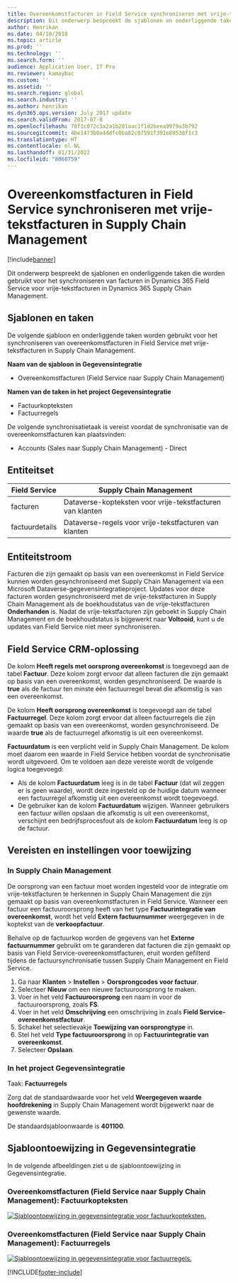 ```yaml
---
title: Overeenkomstfacturen in Field Service synchroniseren met vrije-tekstfacturen in Supply Chain Management
description: Dit onderwerp bespreekt de sjablonen en onderliggende taken die worden gebruikt voor het synchroniseren van overeenkomstfacturen in Dynamics 365 Field Service voor vrije-tekstfacturen in Dynamics 365 Supply Chain Management.
author: Henrikan
ms.date: 04/10/2018
ms.topic: article
ms.prod: ''
ms.technology: ''
ms.search.form: ''
audience: Application User, IT Pro
ms.reviewer: kamaybac
ms.custom: ''
ms.assetid: ''
ms.search.region: global
ms.search.industry: ''
ms.author: henrikan
ms.dyn365.ops.version: July 2017 update
ms.search.validFrom: 2017-07-8
ms.openlocfilehash: 70f1c072c3a2a1b201aac1f1d2beea9979a3b792
ms.sourcegitcommit: 4be1473b0a4ddfc0ba82c07591f391e89538f1c3
ms.translationtype: HT
ms.contentlocale: nl-NL
ms.lasthandoff: 01/31/2022
ms.locfileid: "8060759"
---
```

# <a name="synchronize-agreement-invoices-in-field-service-to-free-text-invoices-in-supply-chain-management"></a>Overeenkomstfacturen in Field Service synchroniseren met vrije-tekstfacturen in Supply Chain Management

[!include[banner](../includes/banner.md)]



Dit onderwerp bespreekt de sjablonen en onderliggende taken die worden gebruikt voor het synchroniseren van facturen in Dynamics 365 Field Service voor vrije-tekstfacturen in Dynamics 365 Supply Chain Management.

## <a name="templates-and-tasks"></a>Sjablonen en taken

De volgende sjabloon en onderliggende taken worden gebruikt voor het synchroniseren van overeenkomstfacturen in Field Service met vrije-tekstfacturen in Supply Chain Management.

**Naam van de sjabloon in Gegevensintegratie**

- Overeenkomstfacturen (Field Service naar Supply Chain Management)

**Namen van de taken in het project Gegevensintegratie**

- Factuurkopteksten
- Factuurregels

De volgende synchronisatietaak is vereist voordat de synchronisatie van de overeenkomstfacturen kan plaatsvinden:

- Accounts (Sales naar Supply Chain Management) - Direct

## <a name="entity-set"></a>Entiteitset

| Field Service  | Supply Chain Management                 |
|----------------|----------------------------------------|
| facturen       | Dataverse-kopteksten voor vrije-tekstfacturen van klanten |
| factuurdetails | Dataverse-regels voor vrije-tekstfacturen van klanten   |

## <a name="entity-flow"></a>Entiteitstroom

Facturen die zijn gemaakt op basis van een overeenkomst in Field Service kunnen worden gesynchroniseerd met Supply Chain Management via een Microsoft Dataverse-gegevensintegratieproject. Updates voor deze facturen worden gesynchroniseerd met de vrije-tekstfacturen in Supply Chain Management als de boekhoudstatus van de vrije-tekstfacturen **Onderhanden** is. Nadat de vrije-tekstfacturen zijn geboekt in Supply Chain Management en de boekhoudstatus is bijgewerkt naar **Voltooid**, kunt u de updates van Field Service niet meer synchroniseren.

## <a name="field-service-crm-solution"></a>Field Service CRM-oplossing

De kolom **Heeft regels met oorsprong overeenkomst** is toegevoegd aan de tabel **Factuur**. Deze kolom zorgt ervoor dat alleen facturen die zijn gemaakt op basis van een overeenkomst, worden gesynchroniseerd. De waarde is **true** als de factuur ten minste één factuurregel bevat die afkomstig is van een overeenkomst.

De kolom **Heeft oorsprong overeenkomst** is toegevoegd aan de tabel **Factuurregel**. Deze kolom zorgt ervoor dat alleen factuurregels die zijn gemaakt op basis van een overeenkomst, worden gesynchroniseerd. De waarde **true** als de factuurregel afkomstig is uit een overeenkomst.

**Factuurdatum** is een verplicht veld in Supply Chain Management. De kolom moet daarom een waarde in Field Service hebben voordat de synchronisatie wordt uitgevoerd. Om te voldoen aan deze vereiste wordt de volgende logica toegevoegd:

- Als de kolom **Factuurdatum** leeg is in de tabel **Factuur** (dat wil zeggen er is geen waarde), wordt deze ingesteld op de huidige datum wanneer een factuurregel afkomstig uit een overeenkomst wordt toegevoegd.
- De gebruiker kan de kolom **Factuurdatum** wijzigen. Wanneer gebruikers een factuur willen opslaan die afkomstig is uit een overeenkomst, verschijnt een bedrijfsprocesfout als de kolom **Factuurdatum** leeg is op de factuur.

## <a name="prerequisites-and-mapping-setup"></a>Vereisten en instellingen voor toewijzing

### <a name="in-supply-chain-management"></a>In Supply Chain Management

De oorsprong van een factuur moet worden ingesteld voor de integratie om vrije-tekstfacturen te herkennen in Supply Chain Management die zijn gemaakt op basis van overeenkomstfacturen in Field Service. Wanneer een factuur een factuuroorsprong heeft van het type **Factuurintegratie van overeenkomst**, wordt het veld **Extern factuurnummer** weergegeven in de koptekst van de **verkoopfactuur**.

Behalve op de factuurkop worden de gegevens van het **Externe factuurnummer** gebruikt om te garanderen dat facturen die zijn gemaakt op basis van Field Service-overeenkomstfacturen, eruit worden gefilterd tijdens de factuursynchronisatie tussen Supply Chain Management en Field Service.

1. Ga naar **Klanten** \> **Instellen** \> **Oorsprongcodes voor factuur**.
2. Selecteer **Nieuw** om een nieuwe factuuroorsprong te maken.
3. Voer in het veld **Factuuroorsprong** een naam in voor de factuuroorsprong, zoals **FS**.
4. Voer in het veld **Omschrijving** een omschrijving in zoals **Field Service-overeenkomstfactuur**.
5. Schakel het selectievakje **Toewijzing van oorsprongtype** in.
6. Stel het veld **Type factuuroorsprong** in op **Factuurintegratie van overeenkomst**.
7. Selecteer **Opslaan**.

### <a name="in-the-data-integration-project"></a>In het project Gegevensintegratie

Taak: **Factuurregels**  

Zorg dat de standaardwaarde voor het veld **Weergegeven waarde hoofdrekening** in Supply Chain Management wordt bijgewerkt naar de gewenste waarde.

De standaardsjabloonwaarde is **401100**.

## <a name="template-mapping-in-data-integration"></a>Sjabloontoewijzing in Gegevensintegratie

In de volgende afbeeldingen ziet u de sjabloontoewijzing in Gegevensintegratie.

### <a name="agreement-invoices-field-service-to-supply-chain-management-invoice-headers"></a>Overeenkomstfacturen (Field Service naar Supply Chain Management): Factuurkopteksten

[![Sjabloontoewijzing in gegevensintegratie voor factuurkopteksten.](./media/FSFreeTextInvoice1.png)](./media/FSFreeTextInvoice1.png)

### <a name="agreement-invoices-field-service-to-supply-chain-management-invoice-lines"></a>Overeenkomstfacturen (Field Service naar Supply Chain Management): Factuurregels

[![Sjabloontoewijzing in gegevensintegratie voor factuurregels.](./media/FSFreeTextInvoice2.png)](./media/FSFreeTextInvoice2.png)


[!INCLUDE[footer-include](../../includes/footer-banner.md)]